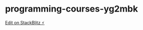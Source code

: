 # programming-courses-yg2mbk

[Edit on StackBlitz ⚡️](https://stackblitz.com/edit/programming-courses-yg2mbk)